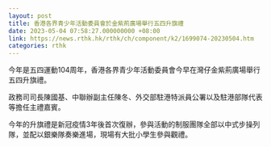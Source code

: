 ```yaml
---
layout: post
title: 香港各界青少年活動委員會於金紫荊廣場舉行五四升旗禮
date: 2023-05-04 07:58:27.000000000 +08:00
link: https://news.rthk.hk/rthk/ch/component/k2/1699074-20230504.htm
categories: rthk
---
```


今年是五四運動104周年，香港各界青少年活動委員會今早在灣仔金紫荊廣場舉行五四升旗禮。

政務司司長陳國基、中聯辦副主任陳冬、外交部駐港特派員公署以及駐港部隊代表等擔任主禮嘉賓。

今年的升旗禮是新冠疫情3年後首次復辦，參與活動的制服團隊全部以中式步操列隊，並配以銀樂隊奏樂進場，現場有大批小學生參與觀禮。
